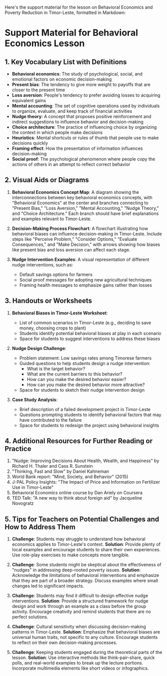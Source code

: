Here's the support material for the lesson on Behavioral Economics and Poverty Reduction in Timor-Leste, formatted in Markdown:

# Support Material for Behavioral Economics Lesson

## 1. Key Vocabulary List with Definitions

- **Behavioral economics**: The study of psychological, social, and emotional factors on economic decision-making
- **Present bias**: The tendency to give more weight to payoffs that are closer to the present time
- **Loss aversion**: People's tendency to prefer avoiding losses to acquiring equivalent gains
- **Mental accounting**: The set of cognitive operations used by individuals to organize, evaluate, and keep track of financial activities
- **Nudge theory**: A concept that proposes positive reinforcement and indirect suggestions to influence behavior and decision-making
- **Choice architecture**: The practice of influencing choice by organizing the context in which people make decisions
- **Heuristics**: Mental shortcuts or rules of thumb that people use to make decisions quickly
- **Framing effect**: How the presentation of information influences decision-making
- **Social proof**: The psychological phenomenon where people copy the actions of others in an attempt to reflect correct behavior

## 2. Visual Aids or Diagrams

1. **Behavioral Economics Concept Map**:
   A diagram showing the interconnections between key behavioral economics concepts, with "Behavioral Economics" at the center and branches connecting to "Present Bias," "Loss Aversion," "Mental Accounting," "Nudge Theory," and "Choice Architecture." Each branch should have brief explanations and examples relevant to Timor-Leste.

2. **Decision-Making Process Flowchart**:
   A flowchart illustrating how behavioral biases can influence decision-making in Timor-Leste. Include steps like "Perceive Problem," "Consider Options," "Evaluate Consequences," and "Make Decision," with arrows showing how biases like present bias and loss aversion can affect each stage.

3. **Nudge Intervention Examples**:
   A visual representation of different nudge interventions, such as:
   - Default savings options for farmers
   - Social proof messages for adopting new agricultural techniques
   - Framing health messages to emphasize gains rather than losses

## 3. Handouts or Worksheets

1. **Behavioral Biases in Timor-Leste Worksheet**:
   - List of common scenarios in Timor-Leste (e.g., deciding to save money, choosing crops to plant)
   - Students identify potential behavioral biases at play in each scenario
   - Space for students to suggest interventions to address these biases

2. **Nudge Design Challenge**:
   - Problem statement: Low savings rates among Timorese farmers
   - Guided questions to help students design a nudge intervention:
     * What is the target behavior?
     * What are the current barriers to this behavior?
     * How can you make the desired behavior easier?
     * How can you make the desired behavior more attractive?
   - Space for students to sketch their nudge intervention design

3. **Case Study Analysis**:
   - Brief description of a failed development project in Timor-Leste
   - Questions prompting students to identify behavioral factors that may have contributed to the failure
   - Space for students to redesign the project using behavioral insights

## 4. Additional Resources for Further Reading or Practice

1. "Nudge: Improving Decisions About Health, Wealth, and Happiness" by Richard H. Thaler and Cass R. Sunstein
2. "Thinking, Fast and Slow" by Daniel Kahneman
3. World Bank report: "Mind, Society, and Behavior" (2015)
4. J-PAL Policy Insights: "The Impact of Price and Information on Fertilizer Use in Timor-Leste"
5. Behavioral Economics online course by Dan Ariely on Coursera
6. TED Talk: "A new way to think about foreign aid" by Jacqueline Novogratz

## 5. Tips for Teachers on Potential Challenges and How to Address Them

1. **Challenge**: Students may struggle to understand how behavioral economics applies to Timor-Leste's context.
   **Solution**: Provide plenty of local examples and encourage students to share their own experiences. Use role-play exercises to make concepts more tangible.

2. **Challenge**: Some students might be skeptical about the effectiveness of "nudges" in addressing deep-rooted poverty issues.
   **Solution**: Acknowledge the limitations of behavioral interventions and emphasize that they are part of a broader strategy. Discuss examples where small changes led to significant impacts.

3. **Challenge**: Students may find it difficult to design effective nudge interventions.
   **Solution**: Provide a structured framework for nudge design and work through an example as a class before the group activity. Encourage creativity and remind students that there are no perfect solutions.

4. **Challenge**: Cultural sensitivity when discussing decision-making patterns in Timor-Leste.
   **Solution**: Emphasize that behavioral biases are universal human traits, not specific to any culture. Encourage students to reflect on their own decision-making processes.

5. **Challenge**: Keeping students engaged during the theoretical parts of the lesson.
   **Solution**: Use interactive methods like think-pair-share, quick polls, and real-world examples to break up the lecture portions. Incorporate multimedia elements like short videos or infographics.
